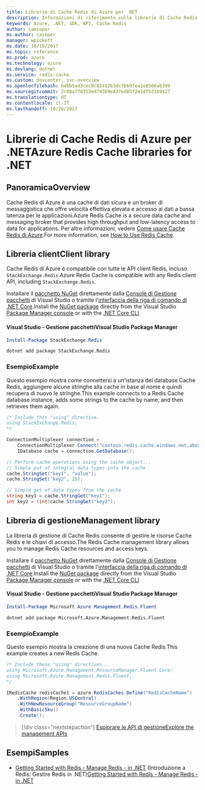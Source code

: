 ```yaml
---
title: Librerie di Cache Redis di Azure per .NET
description: Informazioni di riferimento sulle librerie di Cache Redis di Azure per .NET
keywords: Azure, .NET, SDK, API, Cache Redis
author: camsoper
ms.author: casoper
manager: wpickett
ms.date: 10/19/2017
ms.topic: reference
ms.prod: azure
ms.technology: azure
ms.devlang: dotnet
ms.service: redis-cache
ms.custom: devcenter, svc-overview
ms.openlocfilehash: 64bb5a43cec8c82412b3dc7b60fea1e8566ab399
ms.sourcegitcommit: 2c08a778353ed743b9e437ed85f2e1dfb21b9427
ms.translationtype: HT
ms.contentlocale: it-IT
ms.lasthandoff: 10/26/2017
---
```

# <a name="azure-redis-cache-libraries-for-net"></a><span data-ttu-id="48cc1-104">Librerie di Cache Redis di Azure per .NET</span><span class="sxs-lookup"><span data-stu-id="48cc1-104">Azure Redis Cache libraries for .NET</span></span>

## <a name="overview"></a><span data-ttu-id="48cc1-105">Panoramica</span><span class="sxs-lookup"><span data-stu-id="48cc1-105">Overview</span></span>

<span data-ttu-id="48cc1-106">Cache Redis di Azure è una cache di dati sicura e un broker di messaggistica che offre velocità effettiva elevata e accesso ai dati a bassa latenza per le applicazioni.</span><span class="sxs-lookup"><span data-stu-id="48cc1-106">Azure Redis Cache is a secure data cache and messaging broker that provides high throughput and low-latency access to data for applications.</span></span>  <span data-ttu-id="48cc1-107">Per altre informazioni, vedere [Come usare Cache Redis di Azure](https://docs.microsoft.com/azure/redis-cache/cache-dotnet-how-to-use-azure-redis-cache).</span><span class="sxs-lookup"><span data-stu-id="48cc1-107">For more information, see [How to Use Redis Cache](https://docs.microsoft.com/azure/redis-cache/cache-dotnet-how-to-use-azure-redis-cache).</span></span>

## <a name="client-library"></a><span data-ttu-id="48cc1-108">Libreria client</span><span class="sxs-lookup"><span data-stu-id="48cc1-108">Client library</span></span>

<span data-ttu-id="48cc1-109">Cache Redis di Azure è compatibile con tutte le API client Redis, incluso `StackExchange.Redis`.</span><span class="sxs-lookup"><span data-stu-id="48cc1-109">Azure Redis Cache is compatible with any Redis client API, including `StackExchange.Redis`.</span></span>

<span data-ttu-id="48cc1-110">Installare il [pacchetto NuGet](https://www.nuget.org/packages/StackExchange.Redis) direttamente dalla [Console di Gestione pacchetti][PackageManager] di Visual Studio o tramite l'[interfaccia della riga di comando di .NET Core][DotNetCLI].</span><span class="sxs-lookup"><span data-stu-id="48cc1-110">Install the [NuGet package](https://www.nuget.org/packages/StackExchange.Redis) directly from the Visual Studio [Package Manager console][PackageManager] or with the [.NET Core CLI][DotNetCLI].</span></span>

#### <a name="visual-studio-package-manager"></a><span data-ttu-id="48cc1-111">Visual Studio - Gestione pacchetti</span><span class="sxs-lookup"><span data-stu-id="48cc1-111">Visual Studio Package Manager</span></span>

```powershell
Install-Package StackExchange.Redis
```

```bash
dotnet add package StackExchange.Redis
```

### <a name="example"></a><span data-ttu-id="48cc1-112">Esempio</span><span class="sxs-lookup"><span data-stu-id="48cc1-112">Example</span></span>

<span data-ttu-id="48cc1-113">Questo esempio mostra come connettersi a un'istanza del database Cache Redis, aggiungere alcune stringhe alla cache in base al nome e quindi recupera di nuovo le stringhe.</span><span class="sxs-lookup"><span data-stu-id="48cc1-113">This example connects to a Redis Cache database instance, adds some strings to the cache by name, and then retrieves them again.</span></span>

```csharp
/* Include this "using" directive.
using StackExchange.Redis;
*/

ConnectionMultiplexer connection = 
    ConnectionMultiplexer.Connect("contoso.redis.cache.windows.net,abortConnect=false,ssl=true,password=...");
    IDatabase cache = connection.GetDatabase();

// Perform cache operations using the cache object...
// Simple put of integral data types into the cache
cache.StringSet("key1", "value");
cache.StringSet("key2", 25);

// Simple get of data types from the cache
string key1 = cache.StringGet("key1");
int key2 = (int)cache.StringGet("key2");
```

## <a name="management-library"></a><span data-ttu-id="48cc1-114">Libreria di gestione</span><span class="sxs-lookup"><span data-stu-id="48cc1-114">Management library</span></span>

<span data-ttu-id="48cc1-115">La libreria di gestione di Cache Redis consente di gestire le risorse Cache Redis e le chiavi di accesso.</span><span class="sxs-lookup"><span data-stu-id="48cc1-115">The Redis Cache management library allows you to manage Redis Cache resources and access keys.</span></span>

<span data-ttu-id="48cc1-116">Installare il [pacchetto NuGet](https://www.nuget.org/packages/Microsoft.Azure.Management.Redis.Fluent) direttamente dalla [Console di Gestione pacchetti][PackageManager] di Visual Studio o tramite l'[interfaccia della riga di comando di .NET Core][DotNetCLI].</span><span class="sxs-lookup"><span data-stu-id="48cc1-116">Install the [NuGet package](https://www.nuget.org/packages/Microsoft.Azure.Management.Redis.Fluent) directly from the Visual Studio [Package Manager console][PackageManager] or with the [.NET Core CLI][DotNetCLI].</span></span>

#### <a name="visual-studio-package-manager"></a><span data-ttu-id="48cc1-117">Visual Studio - Gestione pacchetti</span><span class="sxs-lookup"><span data-stu-id="48cc1-117">Visual Studio Package Manager</span></span>

```powershell
Install-Package Microsoft.Azure.Management.Redis.Fluent
```

```bash
dotnet add package Microsoft.Azure.Management.Redis.Fluent
```

### <a name="example"></a><span data-ttu-id="48cc1-118">Esempio</span><span class="sxs-lookup"><span data-stu-id="48cc1-118">Example</span></span>

<span data-ttu-id="48cc1-119">Questo esempio mostra la creazione di una nuova Cache Redis.</span><span class="sxs-lookup"><span data-stu-id="48cc1-119">This example creates a new Redis Cache.</span></span>

```csharp
/* Include these "using" directives...
using Microsoft.Azure.Management.ResourceManager.Fluent.Core;
using Microsoft.Azure.Management.Redis.Fluent;
*/

IRedisCache redisCache1 = azure.RedisCaches.Define("RedisCacheName")
    .WithRegion(Region.USCentral)
    .WithNewResourceGroup("ResourceGroupName")
    .WithBasicSku()
    .Create();
```

> [!div class="nextstepaction"]
> [<span data-ttu-id="48cc1-120">Esplorare le API di gestione</span><span class="sxs-lookup"><span data-stu-id="48cc1-120">Explore the management APIs</span></span>](/dotnet/api/overview/azure/rediscache/management)


## <a name="samples"></a><span data-ttu-id="48cc1-121">Esempi</span><span class="sxs-lookup"><span data-stu-id="48cc1-121">Samples</span></span>

* <span data-ttu-id="48cc1-122">[Getting Started with Redis - Manage Redis - in .NET](https://github.com/Azure-Samples/redis-cache-dotnet-manage-cache) (Introduzione a Redis: Gestire Redis in .NET)</span><span class="sxs-lookup"><span data-stu-id="48cc1-122">[Getting Started with Redis - Manage Redis - in .NET](https://github.com/Azure-Samples/redis-cache-dotnet-manage-cache)</span></span>

[PackageManager]: https://docs.microsoft.com/nuget/tools/package-manager-console
[DotNetCLI]: https://docs.microsoft.com/dotnet/core/tools/dotnet-add-package
